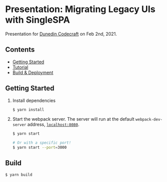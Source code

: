 # Presentation: Migrating Legacy UIs with SingleSPA

Presentation for [Dunedin Codecraft](https://codecraft.org.nz) on Feb 2nd, 2021.

## Contents

- [Getting Started](#getting-started)
- [Tutorial](#tutorial)
- [Build & Deployment](#build-deployment)

## Getting Started

1. Install dependencies

   ```sh
   $ yarn install
   ```

2. Start the webpack server. The server will run at the default `webpack-dev-server` address, [`localhost:8080`](http://localhost:8080).

   ```sh
   $ yarn start

   # Or with a specific port!
   $ yarn start --port=3000
   ```

## Build

```sh
$ yarn build
```
